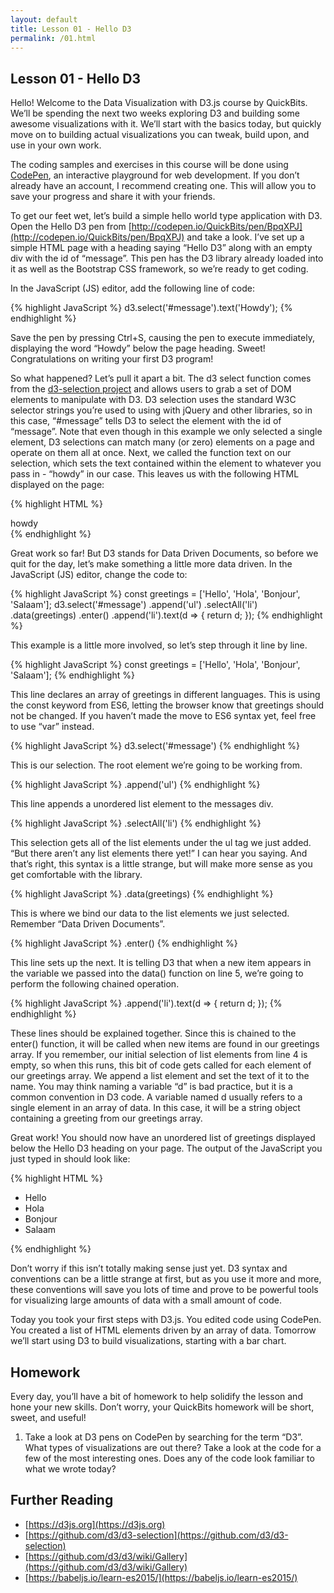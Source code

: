 ```yaml
---
layout: default
title: Lesson 01 - Hello D3
permalink: /01.html
---
```

## Lesson 01 - Hello D3

Hello! Welcome to the Data Visualization with D3.js course by
QuickBits. We’ll be spending the next two weeks exploring D3 and
building some awesome visualizations with it. We’ll start with the
basics today, but quickly move on to building actual visualizations
you can tweak, build upon, and use in your own work.

The coding samples and exercises in this course will be done using
[CodePen](http://codepen.io), an interactive playground for web
development. If you don’t already have an account, I recommend creating
one. This will allow you to save your progress and share it with your
friends.

To get our feet wet, let’s build a simple hello world type application
with D3. Open the Hello D3 pen from
[http://codepen.io/QuickBits/pen/BpqXPJ](http://codepen.io/QuickBits/pen/BpqXPJ)
and take a look. I’ve set up a
simple HTML page with a heading saying “Hello D3” along with an empty
div with the id of “message”. This pen has the D3 library already
loaded into it as well as the Bootstrap CSS framework, so we’re ready
to get coding.

In the JavaScript (JS) editor, add the following line of code:

{% highlight JavaScript %}
d3.select('#message').text('Howdy');
{% endhighlight %}

Save the pen by pressing Ctrl+S, causing the pen to execute
immediately, displaying the word “Howdy” below the page heading.
Sweet! Congratulations on writing your first D3 program!

So what happened? Let’s pull it apart a bit. The d3 select function
comes from the
[d3-selection project](https://github.com/d3/d3-selection)
and allows users to grab a set of DOM elements to manipulate
with D3. D3 selection uses the standard W3C selector strings you’re
used to using with jQuery and other libraries, so in this case,
“#message” tells D3 to select the element with the id of “message”.
Note that even though in this example we only selected a single
element, D3 selections can match many (or zero) elements on a page
and operate on them all at once. Next, we called the function text
on our selection, which sets the text contained within the element
to whatever you pass in - “howdy” in our case. This leaves us with
the following HTML displayed on the page:

{% highlight HTML %}
<div id=“message”>howdy</div>
{% endhighlight %}

Great work so far! But D3 stands for Data Driven Documents, so before
we quit for the day, let’s make something a little more data driven.
In the JavaScript (JS) editor, change the code to:

{% highlight JavaScript %}
const greetings = ['Hello', 'Hola', 'Bonjour', 'Salaam'];
d3.select('#message')
    .append('ul')
    .selectAll('li')
    .data(greetings)
    .enter()
    .append('li').text(d => {
        return d;
    });
{% endhighlight %}

This example is a little more involved, so let’s step through it line
by line.

{% highlight JavaScript %}
const greetings = ['Hello', 'Hola', 'Bonjour', 'Salaam'];
{% endhighlight %}

This line declares an array of greetings in different languages. This is using
the const keyword from ES6, letting the browser know that greetings should not
be changed. If you haven’t made the move to ES6 syntax yet, feel free to use
“var” instead.

{% highlight JavaScript %}
d3.select('#message')
{% endhighlight %}

This is our selection. The root element we’re going to be working from.

{% highlight JavaScript %}
    .append('ul')
{% endhighlight %}

This line appends a unordered list element to the messages div.

{% highlight JavaScript %}
    .selectAll('li')
{% endhighlight %}

This selection gets all of the list elements under the ul tag we just
added. “But there aren’t any list elements there yet!” I can hear you
saying. And that’s right, this syntax is a little strange, but will
make more sense as you get comfortable with the library.

{% highlight JavaScript %}
    .data(greetings)
{% endhighlight %}

This is where we bind our data to the list elements we just selected.
Remember “Data Driven Documents”.

{% highlight JavaScript %}
    .enter()
{% endhighlight %}

This line sets up the next. It is telling D3 that when a new item
appears in the variable we passed into the data() function on line 5,
we’re going to perform the following chained operation.

{% highlight JavaScript %}
    .append('li').text(d => {
        return d;
    });
{% endhighlight %}

These lines should be explained together. Since this is chained to
the enter() function, it will be called when new items are found in
our greetings array. If you remember, our initial selection of list
elements from line 4 is empty, so when this runs, this bit of code
gets called for each element of our greetings array. We append a list
element and set the text of it to the name. You may think naming a
variable “d” is bad practice, but it is a common convention in D3 code.
A variable named d usually refers to a single element in an array of
data. In this case, it will be a string object containing a greeting
from our greetings array.

Great work! You should now have an unordered list of greetings
displayed below the Hello D3 heading on your page. The output of
the JavaScript you just typed in should look like:

{% highlight HTML %}
<div id=“message”>
    <ul>
        <li>Hello</li>
        <li>Hola</li>
        <li>Bonjour</li>
        <li>Salaam</li>
    </ul>
</div>
{% endhighlight %}

Don’t worry if this isn’t totally making sense just yet. D3 syntax
and conventions can be a little strange at first, but as you use it
more and more, these conventions will save you lots of time and prove
to be powerful tools for visualizing large amounts of data with a
small amount of code.

Today you took your first steps with D3.js. You edited code using
CodePen. You created a list of HTML elements driven by an array of
data. Tomorrow we’ll start using D3 to build visualizations, starting
with a bar chart.

## Homework
Every day, you’ll have a bit of homework to help solidify the lesson
and hone your new skills. Don’t worry, your QuickBits homework will be
short, sweet, and useful!

1. Take a look at D3 pens on CodePen by searching for the term “D3”. What
types of visualizations are out there? Take a look at the code for a few
of the most interesting ones. Does any of the code look familiar to what we
wrote today?

## Further Reading
* [https://d3js.org](https://d3js.org)
* [https://github.com/d3/d3-selection](https://github.com/d3/d3-selection)
* [https://github.com/d3/d3/wiki/Gallery](https://github.com/d3/d3/wiki/Gallery)
* [https://babeljs.io/learn-es2015/](https://babeljs.io/learn-es2015/)
